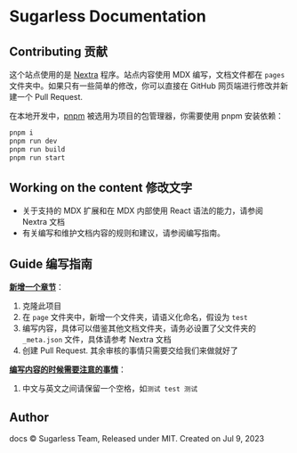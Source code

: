 # Sugarless Documentation

## Contributing 贡献

这个站点使用的是 [Nextra](https://nextra.site/) 程序。站点内容使用 MDX 编写，文档文件都在 `pages` 文件夹中。如果只有一些简单的修改，你可以直接在 GitHub 网页端进行修改并新建一个 Pull Request.

在本地开发中，[pnpm](https://pnpm.io/) 被选用为项目的包管理器，你需要使用 pnpm 安装依赖：

```bash
pnpm i
pnpm run dev
pnpm run build
pnpm run start
```

## Working on the content 修改文字

- 关于支持的 MDX 扩展和在 MDX 内部使用 React 语法的能力，请参阅 Nextra 文档
- 有关编写和维护文档内容的规则和建议，请参阅编写指南。

## Guide 编写指南

<u>**新增一个章节**</u>：

1. 克隆此项目
2. 在 `page` 文件夹中，新增一个文件夹，请语义化命名，假设为 `test`
3. 编写内容，具体可以借鉴其他文档文件夹，请务必设置了父文件夹的 `_meta.json` 文件，具体请参考 Nextra 文档
4. 创建 Pull Request. 其余审核的事情只需要交给我们来做就好了

**<u>编写内容的时候需要注意的事情</u>**：

1. 中文与英文之间请保留一个空格，如`测试 test 测试`

## Author

docs © Sugarless Team, Released under MIT. Created on Jul 9, 2023